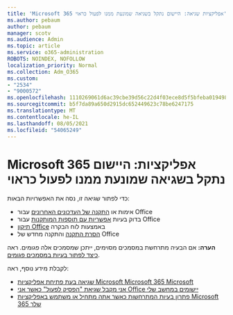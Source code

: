 ```yaml
---
title: 'Microsoft 365 אפליקציות שגיאה: היישום נתקל בשגיאה שמונעת ממנו לפעול כראוי'
ms.author: pebaum
author: pebaum
manager: scotv
ms.audience: Admin
ms.topic: article
ms.service: o365-administration
ROBOTS: NOINDEX, NOFOLLOW
localization_priority: Normal
ms.collection: Adm_O365
ms.custom:
- "2534"
- "9000572"
ms.openlocfilehash: 1110269061d6ac39cbe39d56c22d4f03ece8d5f5bfeba01949899bccc724bf45
ms.sourcegitcommit: b5f7da89a650d2915dc652449623c78be6247175
ms.translationtype: MT
ms.contentlocale: he-IL
ms.lasthandoff: 08/05/2021
ms.locfileid: "54065249"
---
```

# <a name="microsoft-365-apps-error-app-has-run-into-an-error-that-is-preventing-it-from-working-correctly"></a>Microsoft 365 אפליקציות: היישום נתקל בשגיאה שמונעת ממנו לפעול כראוי

כדי לפתור שגיאה זו, נסה את האפשרויות הבאות:

- אימות או [התקנה של העדכונים האחרונים](https://support.office.com/article/update-office-and-your-computer-with-microsoft-update-2ab296f3-7f03-43a2-8e50-46de917611c5) עבור Office
- בדוק בעיות [אפשריות עם תוספות המותקנות](https://support.office.com/article/powerpoint-isn-t-responding-hangs-or-freezes-652ede6e-e3d2-449a-a07f-8c800dfb948d?ocmsassetID=HA104114659&CorrelationId=98329f6f-f51f-4f44-a876-4142c3583312#bkmk_addins) עבור Office
- [תיקון Office](https://support.office.com/article/repair-an-office-application-7821d4b6-7c1d-4205-aa0e-a6b40c5bb88b) באמצעות לוח הבקרה
- [הסרת התקנה](https://support.office.com/article/uninstall-office-from-a-pc-9dd49b83-264a-477a-8fcc-2fdf5dbf61d8) והתקנה מחדש של Office

**הערה:** אם הבעיה מתרחשת במסמכים מסוימים, ייתכן שמסמכים אלה פגומים. ראה [כיצד לפתור בעיות במסמכים פגומים](https://docs.microsoft.com/office/troubleshoot/word/damaged-documents-in-word).

לקבלת מידע נוסף, ראה: 

- [שגיאה בעת פתיחת אפליקציות Microsoft Microsoft 365 Microsoft](https://support.office.com/article/error-when-opening-microsoft-office-apps-b84b6a63-4b8c-46ec-ae9a-ad91d6160d72)
- [אני מקבל שגיאת "הפסיק לפעול" כאשר אני Office יישומים במחשב שלי](https://support.office.com/article/i-get-a-stopped-working-error-when-i-start-office-applications-on-my-pc-52bd7985-4e99-4a35-84c8-2d9b8301a2fa)
- [פתרון בעיות המתרחשות כאשר אתה מתחיל או משתמש באפליקציות Microsoft 365 שלך](https://docs.microsoft.com/office/troubleshoot/word/issues-when-start-or-use-word)